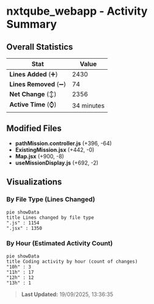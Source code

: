 # nxtqube_webapp - Activity Summary 

## Overall Statistics

| Stat                   | Value                                                             |
| ---------------------- | ----------------------------------------------------------------- |
| **Lines Added** (➕)   | 2430                                          |
| **Lines Removed** (➖) | 74                                        |
| **Net Change** (↕)    | 2356                |
| **Active Time** (⌚)   | 34 minutes |


## Modified Files
- **pathMission.controller.js** (+396, -64)
- **ExistingMission.jsx** (+442, -0)
- **Map.jsx** (+900, -8)
- **useMissionDisplay.js** (+692, -2)

## Visualizations

### By File Type (Lines Changed)

```mermaid
pie showData
title Lines changed by file type
".js" : 1154
".jsx" : 1350
```

### By Hour (Estimated Activity Count)

```mermaid
pie showData
title Coding activity by hour (count of changes)
"10h" : 3
"11h" : 17
"12h" : 12
"13h" : 1
```


> **Last Updated:** 19/09/2025, 13:36:35